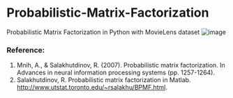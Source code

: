 # Probabilistic-Matrix-Factorization
Probabilistic Matrix Factorization in Python with MovieLens dataset
![image](https://github.com/fuhailin/Probabilistic-Matrix-Factorization/blob/master/docs/PMF.png)
### Reference:  
1. Mnih, A., & Salakhutdinov, R. (2007). Probabilistic matrix factorization. In Advances in neural information processing systems (pp. 1257-1264).  
2. Salakhutdinov, R. Probabilistic matrix factorization in Matlab. http://www.utstat.toronto.edu/~rsalakhu/BPMF.html.  
